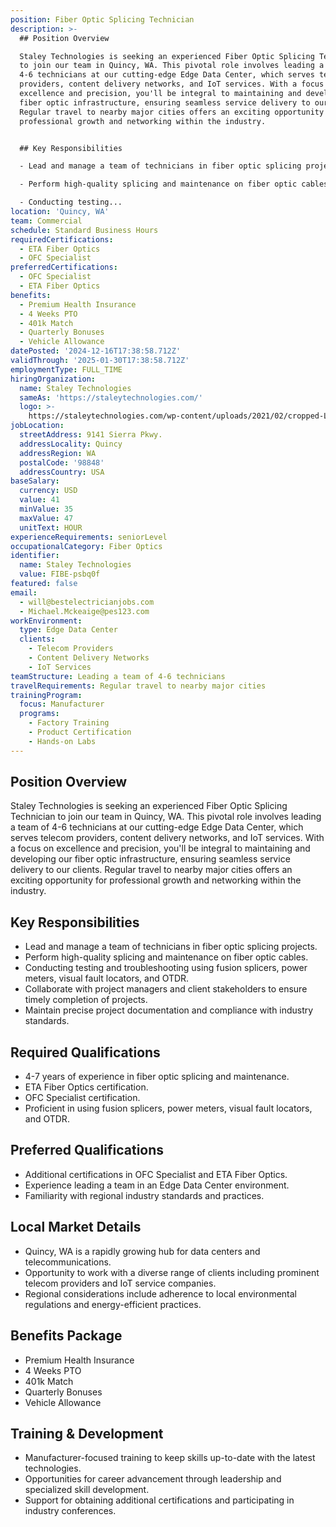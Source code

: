 ```yaml
---
position: Fiber Optic Splicing Technician
description: >-
  ## Position Overview

  Staley Technologies is seeking an experienced Fiber Optic Splicing Technician
  to join our team in Quincy, WA. This pivotal role involves leading a team of
  4-6 technicians at our cutting-edge Edge Data Center, which serves telecom
  providers, content delivery networks, and IoT services. With a focus on
  excellence and precision, you'll be integral to maintaining and developing our
  fiber optic infrastructure, ensuring seamless service delivery to our clients.
  Regular travel to nearby major cities offers an exciting opportunity for
  professional growth and networking within the industry.


  ## Key Responsibilities

  - Lead and manage a team of technicians in fiber optic splicing projects.

  - Perform high-quality splicing and maintenance on fiber optic cables.

  - Conducting testing...
location: 'Quincy, WA'
team: Commercial
schedule: Standard Business Hours
requiredCertifications:
  - ETA Fiber Optics
  - OFC Specialist
preferredCertifications:
  - OFC Specialist
  - ETA Fiber Optics
benefits:
  - Premium Health Insurance
  - 4 Weeks PTO
  - 401k Match
  - Quarterly Bonuses
  - Vehicle Allowance
datePosted: '2024-12-16T17:38:58.712Z'
validThrough: '2025-01-30T17:38:58.712Z'
employmentType: FULL_TIME
hiringOrganization:
  name: Staley Technologies
  sameAs: 'https://staleytechnologies.com/'
  logo: >-
    https://staleytechnologies.com/wp-content/uploads/2021/02/cropped-Logo_StaleyTechnologies.png
jobLocation:
  streetAddress: 9141 Sierra Pkwy.
  addressLocality: Quincy
  addressRegion: WA
  postalCode: '98848'
  addressCountry: USA
baseSalary:
  currency: USD
  value: 41
  minValue: 35
  maxValue: 47
  unitText: HOUR
experienceRequirements: seniorLevel
occupationalCategory: Fiber Optics
identifier:
  name: Staley Technologies
  value: FIBE-psbq0f
featured: false
email:
  - will@bestelectricianjobs.com
  - Michael.Mckeaige@pes123.com
workEnvironment:
  type: Edge Data Center
  clients:
    - Telecom Providers
    - Content Delivery Networks
    - IoT Services
teamStructure: Leading a team of 4-6 technicians
travelRequirements: Regular travel to nearby major cities
trainingProgram:
  focus: Manufacturer
  programs:
    - Factory Training
    - Product Certification
    - Hands-on Labs
---
```




## Position Overview
Staley Technologies is seeking an experienced Fiber Optic Splicing Technician to join our team in Quincy, WA. This pivotal role involves leading a team of 4-6 technicians at our cutting-edge Edge Data Center, which serves telecom providers, content delivery networks, and IoT services. With a focus on excellence and precision, you'll be integral to maintaining and developing our fiber optic infrastructure, ensuring seamless service delivery to our clients. Regular travel to nearby major cities offers an exciting opportunity for professional growth and networking within the industry.

## Key Responsibilities
- Lead and manage a team of technicians in fiber optic splicing projects.
- Perform high-quality splicing and maintenance on fiber optic cables.
- Conducting testing and troubleshooting using fusion splicers, power meters, visual fault locators, and OTDR.
- Collaborate with project managers and client stakeholders to ensure timely completion of projects.
- Maintain precise project documentation and compliance with industry standards.

## Required Qualifications
- 4-7 years of experience in fiber optic splicing and maintenance.
- ETA Fiber Optics certification.
- OFC Specialist certification.
- Proficient in using fusion splicers, power meters, visual fault locators, and OTDR.

## Preferred Qualifications
- Additional certifications in OFC Specialist and ETA Fiber Optics.
- Experience leading a team in an Edge Data Center environment.
- Familiarity with regional industry standards and practices.

## Local Market Details
- Quincy, WA is a rapidly growing hub for data centers and telecommunications.
- Opportunity to work with a diverse range of clients including prominent telecom providers and IoT service companies.
- Regional considerations include adherence to local environmental regulations and energy-efficient practices.

## Benefits Package
- Premium Health Insurance
- 4 Weeks PTO
- 401k Match
- Quarterly Bonuses
- Vehicle Allowance

## Training & Development
- Manufacturer-focused training to keep skills up-to-date with the latest technologies.
- Opportunities for career advancement through leadership and specialized skill development.
- Support for obtaining additional certifications and participating in industry conferences.